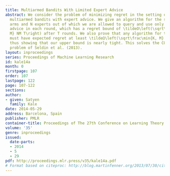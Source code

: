 ```yaml
---
title: Multiarmed Bandits With Limited Expert Advice
abstract: We consider the problem of minimizing regret in the setting of advice-efficient
  multiarmed bandits with expert advice. We give an algorithm for the setting of K
  arms and N experts out of which we are allowed to query and use only M experts’
  advice in each round, which has a regret bound of \tildeO\left(\sqrt\frac\min{K,
  M} NM T\right) after T rounds. We also prove that any algorithm for this problem
  must have expected regret at least \tildeΩ\left(\sqrt\frac\min{K, M} NMT\right),
  thus showing that our upper bound is nearly tight. This solves the COLT 2013 open
  problem of Seldin et al. (2013).
layout: inproceedings
series: Proceedings of Machine Learning Research
id: kale14a
month: 0
firstpage: 107
order: 107
lastpage: 122
page: 107-122
sections: 
author:
- given: Satyen
  family: Kale
date: 2014-05-29
address: Barcelona, Spain
publisher: PMLR
container-title: Proceedings of The 27th Conference on Learning Theory
volume: '35'
genre: inproceedings
issued:
  date-parts:
  - 2014
  - 5
  - 29
pdf: http://proceedings.mlr.press/v35/kale14a.pdf
# Format based on citeproc: http://blog.martinfenner.org/2013/07/30/citeproc-yaml-for-bibliographies/
---
```

